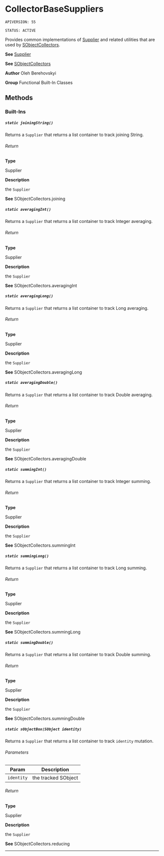 # CollectorBaseSuppliers

`APIVERSION: 55`

`STATUS: ACTIVE`

Provides common implementations of [Supplier](/docs/Functional-Abstract-Classes/Supplier.md) and related utilities that are used by [SObjectCollectors](/Functional-Built-In-Classes/SObjectCollectors.md).


**See** [Supplier](/docs/Functional-Abstract-Classes/Supplier.md)


**See** [SObjectCollectors](/docs/Functional-Built-In-Classes/SObjectCollectors.md)


**Author** Oleh Berehovskyi


**Group** Functional Built-In Classes

## Methods
### Built-Ins
##### `static joiningString()`

Returns a `Supplier` that returns a list container to track joining String.

###### Return

**Type**

Supplier

**Description**

the `Supplier`


**See** SObjectCollectors.joining

##### `static averagingInt()`

Returns a `Supplier` that returns a list container to track Integer averaging.

###### Return

**Type**

Supplier

**Description**

the `Supplier`


**See** SObjectCollectors.averagingInt

##### `static averagingLong()`

Returns a `Supplier` that returns a list container to track Long averaging.

###### Return

**Type**

Supplier

**Description**

the `Supplier`


**See** SObjectCollectors.averagingLong

##### `static averagingDouble()`

Returns a `Supplier` that returns a list container to track Double averaging.

###### Return

**Type**

Supplier

**Description**

the `Supplier`


**See** SObjectCollectors.averagingDouble

##### `static summingInt()`

Returns a `Supplier` that returns a list container to track Integer summing.

###### Return

**Type**

Supplier

**Description**

the `Supplier`


**See** SObjectCollectors.summingInt

##### `static summingLong()`

Returns a `Supplier` that returns a list container to track Long summing.

###### Return

**Type**

Supplier

**Description**

the `Supplier`


**See** SObjectCollectors.summingLong

##### `static summingDouble()`

Returns a `Supplier` that returns a list container to track Double summing.

###### Return

**Type**

Supplier

**Description**

the `Supplier`


**See** SObjectCollectors.summingDouble

##### `static sObjectBox(SObject identity)`

Returns a `Supplier` that returns a list container to track `identity` mutation.

###### Parameters
|Param|Description|
|---|---|
|`identity`|the tracked SObject|

###### Return

**Type**

Supplier

**Description**

the `Supplier`


**See** SObjectCollectors.reducing

---
